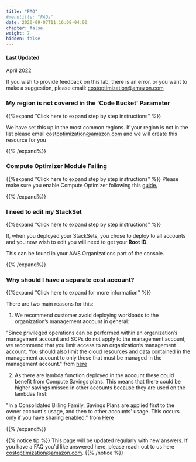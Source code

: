 ```yaml
---
title: "FAQ"
#menutitle: "FAQs"
date: 2020-09-07T11:16:08-04:00
chapter: false
weight: 7
hidden: false
---
```

#### Last Updated
April 2022

If you wish to provide feedback on this lab, there is an error, or you want to make a suggestion, please email:  costoptimization@amazon.com

### My region is not covered in the 'Code Bucket' Parameter
{{%expand "Click here to expand step by step instructions" %}}

We have set this up in the most common regions. If your region is not in the list please email costoptimization@amazon.com and we will create this resource for you

{{% /expand%}}


### Compute Optimizer Module Failing 
{{%expand "Click here to expand step by step instructions" %}}
Please make sure you enable Compute Optimizer following this [guide.](https://docs.aws.amazon.com/organizations/latest/userguide/services-that-can-integrate-compute-optimizer.html)

{{% /expand%}}

### I need to edit my StackSet
{{%expand "Click here to expand step by step instructions" %}}

If, when you deployed your StackSets, you chose to deploy to all accounts and you now wish to edit you will need to get your **Root ID**.

This can be found in your AWS Organizations part of the console. 

{{% /expand%}}

### Why should I have a separate cost account?
{{%expand "Click here to expand for more information" %}}

There are two main reasons for this:

1. We recommend customer avoid deploying workloads to the organization’s management account in general:

"Since privileged operations can be performed within an organization’s management account and SCPs do not apply to the management account, we recommend that you limit access to an organization’s management account. You should also limit the cloud resources and data contained in the management account to only those that must be managed in the management account." from [here](https://docs.aws.amazon.com/whitepapers/latest/organizing-your-aws-environment/design-principles-for-organizing-your-aws-accounts.html)
 

2. As there are lambda function deployed in the account these could benefit from Compute Savings plans. This means that there could be higher savings missed in other accounts because they are used on the lambdas first:

"In a Consolidated Billing Family, Savings Plans are applied first to the owner account's usage, and then to other accounts' usage. This occurs only if you have sharing enabled." from [Here](https://docs.aws.amazon.com/savingsplans/latest/userguide/sp-applying.html)


{{% /expand%}}



{{% notice tip %}}
This page will be updated regularly with new answers. If you have a FAQ you'd like answered here, please reach out to us here costoptimization@amazon.com. 
{{% /notice %}}

